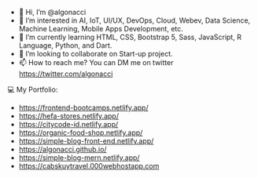 - 👋 Hi, I’m @algonacci
- 👀 I’m interested in AI, IoT, UI/UX, DevOps, Cloud, Webev, Data Science, Machine Learning, Mobile Apps Development, etc.
- 🌱 I’m currently learning HTML, CSS, Bootstrap 5, Sass, JavaScript, R Language, Python, and Dart.
- 💞️ I’m looking to collaborate on Start-up project.
- 📫 How to reach me? You can DM me on twitter https://twitter.com/algonacci

💻 My Portfolio:
- https://frontend-bootcamps.netlify.app/
- https://hefa-stores.netlify.app/
- https://citycode-id.netlify.app/
- https://organic-food-shop.netlify.app/
- https://simple-blog-front-end.netlify.app/
- https://algonacci.github.io/
- https://simple-blog-mern.netlify.app/
- https://cabskuytravel.000webhostapp.com


<!---
mistercirenk/mistercirenk is a ✨ special ✨ repository because its `README.md` (this file) appears on your GitHub profile.
You can click the Preview link to take a look at your changes.
--->
